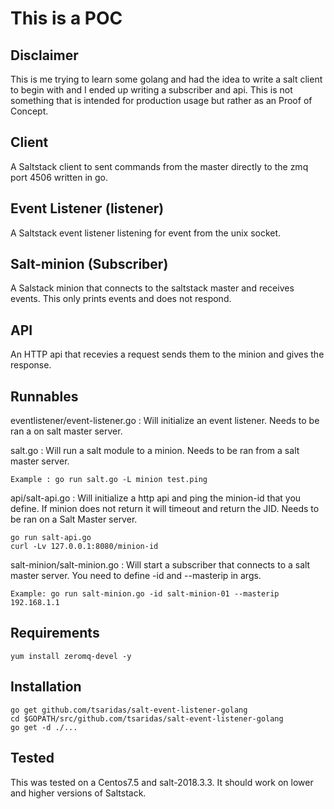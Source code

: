 # This is a POC 

## Disclaimer
This is me trying to learn some golang and had the idea to write a salt client to begin with and I ended up writing a subscriber and api. This is not something that is intended for production usage but rather as an Proof of Concept. 

## Client
A Saltstack client to sent commands from the master directly to the zmq port 4506 written in go.


## Event Listener (listener)
A Saltstack event listener listening for event from the unix socket.

## Salt-minion (Subscriber)
A Salstack minion that connects to the saltstack master and receives events. This only prints events and does not respond.

## API
An HTTP api that recevies a request sends them to the minion and gives the response. 

## Runnables
eventlistener/event-listener.go : Will initialize an event listener. Needs to be ran a on salt master server.

salt.go : Will run a salt module to a minion. Needs to be ran from a salt master server.
```
Example : go run salt.go -L minion test.ping
```

api/salt-api.go : Will initialize a http api and ping the minion-id that you define. If minion does not return it will timeout and return the JID. Needs to be ran on a Salt Master server.
```
go run salt-api.go
curl -Lv 127.0.0.1:8080/minion-id
```

salt-minion/salt-minion.go : Will start a subscriber that connects to a salt master server. You need to define -id and --masterip in args.
```
Example: go run salt-minion.go -id salt-minion-01 --masterip 192.168.1.1
```

## Requirements
```
yum install zeromq-devel -y
```

## Installation
```
go get github.com/tsaridas/salt-event-listener-golang
cd $GOPATH/src/github.com/tsaridas/salt-event-listener-golang
go get -d ./...
```

## Tested
This was tested on a Centos7.5 and salt-2018.3.3. It should work on lower and higher versions of Saltstack.
